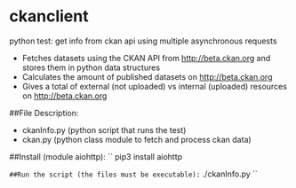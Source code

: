 # ckanclient
python test: get info from ckan api using multiple asynchronous requests
  
- Fetches datasets using the CKAN API from http://beta.ckan.org and stores them in python data structures
- Calculates the amount of published datasets on http://beta.ckan.org
- Gives a total of external (not uploaded) vs internal (uploaded) resources on http://beta.ckan.org


##File Description:
- ckanInfo.py (python script that runs the test)
- ckan.py     (python class module to fetch and process ckan data)

##Install (module aiohttp):
``
pip3 install aiohttp

``
##Run the script (the files must be executable):
``
./ckanInfo.py
``
